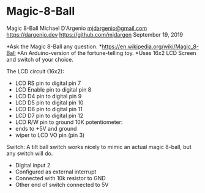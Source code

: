 # Magic-8-Ball
Magic 8-Ball
Michael D'Argenio
mjdargenio@gmail.com
https://dargenio.dev
https://github.com/mjdargen
September 19, 2019

*Ask the Magic 8-Ball any question.
*https://en.wikipedia.org/wiki/Magic_8-Ball
*An Arduino-version of the fortune-telling toy.
*Uses 16x2 LCD Screen and switch of your choice.

The LCD circuit (16x2):
* LCD RS pin to digital pin 7
* LCD Enable pin to digital pin 8
* LCD D4 pin to digital pin 9
* LCD D5 pin to digital pin 10
* LCD D6 pin to digital pin 11
* LCD D7 pin to digital pin 12
* LCD R/W pin to ground
 10K potentiometer:
* ends to +5V and ground
* wiper to LCD VO pin (pin 3)

Switch:
A tilt ball switch works nicely to mimic an
actual magic 8-ball, but any switch will do.
* Digital input 2
* Configured as external interrupt
* Connected with 10k resistor to GND
* Other end of switch connected to 5V
